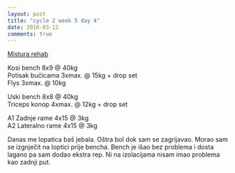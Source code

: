 ```yaml
---
layout: post
title: "cycle 2 week 5 day 4"
date: 2016-03-12
comments: true
---
```


[Mistura rehab](/snagata/log/2015/07/20/mistura-rehab/)

Kosi bench 8x9 @ 40kg  
Potisak bučicama 3xmax. @ 15kg + drop set  
Flys 3xmax. @ 10kg   

Uski bench 8x8 @ 40kg  
Triceps konop 4xmax. @ 12kg + drop set  

A1 Zadnje rame 4x15 @ 3kg  
A2 Lateralno rame 4x15 @ 3kg  

Danas me lopatica baš jebala. Oštra bol dok sam se zagrijavao. Morao sam se izgnječit na loptici prije bencha. Bench je išao bez problema i dosta lagano pa sam dodao ekstra rep. Ni na izolacijama nisam imao problema kao zadnji put. 
